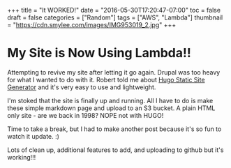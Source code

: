 +++
title = "It WORKED!"
date = "2016-05-30T17:20:47-07:00"
toc = false
draft = false
categories = ["Random"]
tags = ["AWS", "Lambda"]
thumbnail = "https://cdn.smylee.com/images/IMG953019_2.jpg"
+++

# My Site is Now Using Lambda!!

Attempting to revive my site after letting it go again. Drupal was too heavy for what I wanted to do with it. Robert told me about [Hugo Static Site Generator](https://gohugo.io/) and it's very easy to use and lightweight.

I'm stoked that the site is finally up and running. All I have to do is make these simple markdown page and upload to an S3 bucket. A plain HTML only site - are we back in 1998? NOPE not with HUGO!

Time to take a break, but I had to make another post because it's so fun to watch it update. :)

Lots of clean up, additional features to add, and uploading to github but it's working!!!